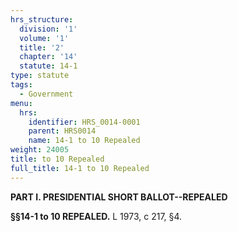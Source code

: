 ```yaml
---
hrs_structure:
  division: '1'
  volume: '1'
  title: '2'
  chapter: '14'
  statute: 14-1
type: statute
tags:
  - Government
menu:
  hrs:
    identifier: HRS_0014-0001
    parent: HRS0014
    name: 14-1 to 10 Repealed
weight: 24005
title: to 10 Repealed
full_title: 14-1 to 10 Repealed
---
```

**PART I. PRESIDENTIAL SHORT BALLOT--REPEALED**

**§§14-1 to 10 REPEALED.** L 1973, c 217, §4.